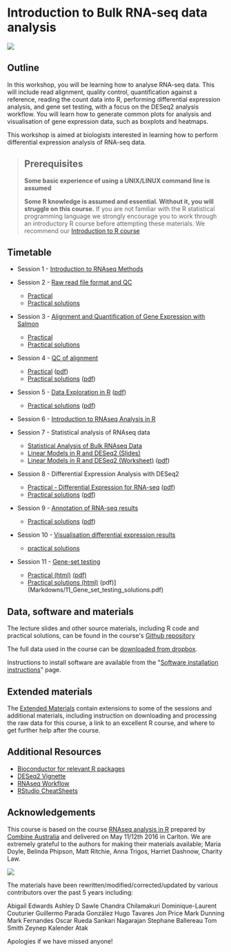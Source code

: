 # Introduction to Bulk RNA-seq data analysis

![](images/CRUK_Cambridge_Institute.png)

## Outline

In this workshop, you will be learning how to analyse RNA-seq data. This will
include read alignment, quality control, quantification against a reference,
reading the count data into R, performing differential expression analysis, and
gene set testing, with a focus on the DESeq2 analysis workflow. You will learn
how to generate common plots for analysis and visualisation of gene expression
data, such as boxplots and heatmaps.

This workshop is aimed at biologists interested in learning how to perform
differential expression analysis of RNA-seq data.

> ## Prerequisites
>
> __**Some basic experience of using a UNIX/LINUX command line is assumed**__
>
> __**Some R knowledge is assumed and essential. Without it, you will struggle on this course.**__
> If you are not familiar with the R statistical programming language we
> strongly encourage you to work through an introductory R course before
> attempting these materials.
> We recommend our [Introduction to R course](https://bioinformatics-core-shared-training.github.io/r-intro/)

## Timetable


* Session 1 - [Introduction to RNAseq Methods](Markdowns/01_Introduction_to_RNAseq_Methods.html)


* Session 2 - [Raw read file format and QC](Markdowns/02_FastQC_introduction.html)  
    - [Practical](Markdowns/02_FastQC_practical.html)  
    - [Practical solutions](Markdowns/02_FastQC_solutions.html)


* Session 3 - [Alignment and Quantification of Gene Expression with Salmon](Markdowns/03_Quantification_with_Salmon_introduction.html)      
  - [Practical](Markdowns/03_Quantification_with_Salmon_practical.html)  
  - [Practical solutions](Markdowns/03_Quantification_with_Salmon_solutions.html)   


* Session 4 - [QC of alignment](Markdowns/04_Quality_Control_introduction.html)    
  - [Practical](Markdowns/04_Quality_Control_practical.html) ([pdf](Markdowns/04_Quality_Control_practical.pdf))  
  - [Practical solutions](Markdowns/04_Quality_Control_solutions.html) ([pdf](Markdowns/04_Quality_Control_solutions.pdf))   


* Session 5 - [Data Exploration in R](Markdowns/05_Data_Exploration.html) ([pdf](Markdowns/05_Data_Exploration.pdf))      
  - [Practical solutions](Markdowns/05_Data_Exploration_solutions.html) ([pdf](Markdowns/05_Data_Exploration_solutions.pdf))       


* Session 6 - [Introduction to RNAseq Analysis in R](Markdowns/06_Introduction_to_RNAseq_Analysis_in_R.html)  


* Session 7 - Statistical analysis of RNAseq data
  - [Statistical Analysis of Bulk RNAseq Data](additional_scripts_and_materials/RNA-seq_stats.pdf)  
  - [Linear Models in R and DESeq2 (Slides)](additional_scripts_and_materials/Statistical_models_in_R_DESeq2.pdf)    
  - [Linear Models in R and DESeq2 (Worksheet)](Markdowns/07_Linear_Models.html) ([pdf](Markdowns/07_Linear_Models.pdf))     
  

* Session 8 - Differential Expression Analysis with DESeq2
  - [Practical - Differential Expression for RNA-seq](Markdowns/08_DE_analysis_with_DESeq2.html) ([pdf](Markdowns/08_DE_analysis_with_DESeq2.pdf))      
  - [Practical solutions](Markdowns/08_DE_analysis_with_DESeq2_solutions.html) ([pdf](Markdowns/08_DE_analysis_with_DESeq2_solutions.pdf))    


* Session 9 - [Annotation of RNA-seq results](Markdowns/09_Annotation.html)   
  - [Practical solutions](Markdowns/09_Annotation_and_Visualisation_Solutions.html) ([pdf](Markdowns/09_Annotation_and_Visualisation_Solutions.pdf))


* Session 10 - [Visualisation differential expression results](Markdowns/10_Data_Visualisation.html)     
  - [practical solutions](Markdowns/10_Data_Visualisation_solutions.html)   


* Session 11 - [Gene-set testing](Markdowns/11_Gene_set_testing_introduction.html)
   - [Practical (html)](Markdowns/11_Gene_set_testing.html) [(pdf)](Markdowns/11_Gene_set_testing.pdf)
   - [Practical solutions (html)](Markdowns/11_Gene_set_testing_solutions.html) (pdf)](Markdowns/11_Gene_set_testing_solutions.pdf)    


## Data, software and materials

The lecture slides and other source materials, including R code and
practical solutions, can be found in the course's [Github
repository](https://github.com/bioinformatics-core-shared-training/Bulk_RNASeq_Course_March23)

The full data used in the course can be [downloaded from dropbox](https://www.dropbox.com/sh/sz44que2vha44xw/AABISE1DdBSS6s_zLoW1vuCGa?st=z95zfjyg&dl=0). 

Instructions to install software are available from the "[Software installation instructions](Bulk_RNAseq_Course_Base/Markdowns/setup.html)" page.

## Extended materials

The [Extended Materials](Extended_index.md) contain extensions to some of the
sessions and additional materials, including instruction on downloading and
processing the raw data for this course, a link to an excellent R course, and
where to get further help after the course.

## Additional Resources

* [Bioconductor for relevant R packages](https://bioconductor.org/)
* [DESeq2 Vignette](https://bioconductor.org/packages/release/bioc/vignettes/DESeq2/inst/doc/DESeq2.html)  
* [RNAseq Workflow](http://master.bioconductor.org/packages/release/workflows/vignettes/rnaseqGene/inst/doc/rnaseqGene.html)  
* [RStudio CheatSheets](https://rstudio.com/resources/cheatsheets/)

## Acknowledgements

This course is based on the course [RNAseq analysis in
R](http://combine-australia.github.io/2016-05-11-RNAseq/) prepared by [Combine
Australia](https://combine.org.au/) and delivered on May 11/12th 2016 in
Carlton. We are extremely grateful to the authors for making their materials
available; Maria Doyle, Belinda Phipson, Matt Ritchie, Anna Trigos, Harriet
Dashnow, Charity Law.

![](Bulk_RNAseq_Course_Base/images/combine_banner_small.png)

The materials have been rewritten/modified/corrected/updated by various
contributors over the past 5 years including:

Abigail Edwards
Ashley D Sawle
Chandra Chilamakuri
Dominique-Laurent Couturier
Guillermo Parada González
Hugo Tavares
Jon Price
Mark Dunning
Mark Fernandes
Oscar Rueda
Sankari Nagarajan
Stephane Ballereau
Tom Smith
Zeynep Kalender Atak

Apologies if we have missed anyone!
